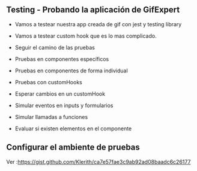 ## Testing - Probando la aplicación de GifExpert

- Vamos a testear nuestra app creada de gif con jest y testing library
- Vamos a testear custom hook que es lo mas complicado.

- Seguir el camino de las pruebas

- Pruebas en componentes específicos

- Pruebas en componentes de forma individual

- Pruebas con customHooks

- Esperar cambios en un customHook

- Simular eventos en inputs y formularios

- Simular llamadas a funciones

- Evaluar si existen elementos en el componente

## Configurar el ambiente de pruebas

Ver :https://gist.github.com/Klerith/ca7e57fae3c9ab92ad08baadc6c26177
